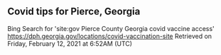 ## Covid tips for Pierce, Georgia

Bing Search for 'site:gov Pierce County Georgia covid vaccine access'
https://dph.georgia.gov/locations/covid-vaccination-site
Retrieved on Friday, February 12, 2021 at 6:52AM (UTC)